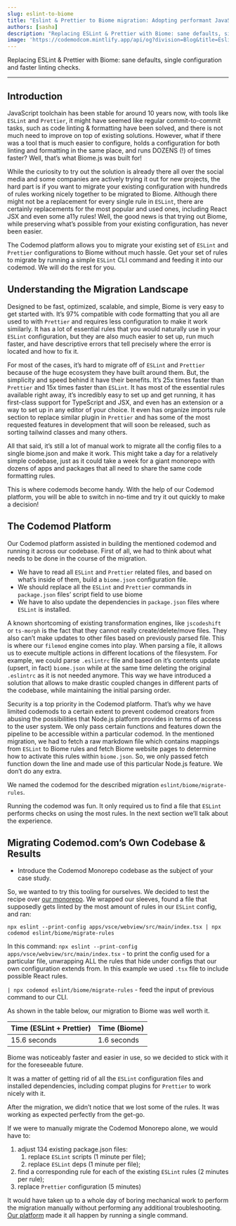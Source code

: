 ```yaml
---
slug: eslint-to-biome
title: "Eslint & Prettier to Biome migration: Adopting performant JavaScript language toolchain"
authors: [sasha]
description: "Replacing ESLint & Prettier with Biome: sane defaults, single configuration and faster linting checks."
image: 'https://codemodcom.mintlify.app/api/og?division=Blog&title=Eslint%20to%20Biome%20Migration&logoLight=https%3A%2F%2Fmintlify.s3-us-west-1.amazonaws.com%2Fcodemodcom%2Flogo%2Fcodemod-logo-light.svg&logoDark=https%3A%2F%2Fmintlify.s3-us-west-1.amazonaws.com%2Fcodemodcom%2Flogo%2Fcodemod-logo-dark.svg&primaryColor=%230B151E&lightColor=%23D6FF62&darkColor=%230B151E'
---
```


<head>
  <meta property="og:site_name" content="Codemod.com" />
  <meta content="@codemod" name="twitter:site"/>
  <meta content="summary_large_image" name="twitter:card"/>
</head>

Replacing ESLint & Prettier with Biome: sane defaults, single configuration and faster linting checks.

<!--truncate-->

---

## Introduction

JavaScript toolchain has been stable for around 10 years now, with tools like `ESLint` and `Prettier`, it might have seemed like regular commit-to-commit tasks, such as code linting & formatting have been solved, and there is not much need to improve on top of existing solutions. However, what if there was a tool that is much easier to configure, holds a configuration for both linting and formatting in the same place, and runs DOZENS (!) of times faster? Well, that’s what Biome.js was built for!

While the curiosity to try out the solution is already there all over the social media and some companies are actively trying it out for new projects, the hard part is if you want to migrate your existing configuration with hundreds of rules working nicely together to be migrated to Biome. Although there might not be a replacement for every single rule in `ESLint`, there are certainly replacements for the most popular and used ones, including React JSX and even some a11y rules! Well, the good news is that trying out Biome, while preserving what’s possible from your existing configuration, has never been easier.

The Codemod platform allows you to migrate your existing set of `ESLint` and `Prettier` configurations to Biome without much hassle. Get your set of rules to migrate by running a simple `ESLint` CLI command and feeding it into our codemod. We will do the rest for you.

## Understanding the Migration Landscape

Designed to be fast, optimized, scalable, and simple, Biome is very easy to get started with. It’s 97% compatible with code formatting that you all are used to with `Prettier` and requires less configuration to make it work similarly. It has a lot of essential rules that you would naturally use in your `ESLint` configuration, but they are also much easier to set up, run much faster, and have descriptive errors that tell precisely where the error is located and how to fix it.

For most of the cases, it’s hard to migrate off of `ESLint` and `Prettier` because of the huge ecosystem they have built around them. But, the simplicity and speed behind it have their benefits. It’s 25x times faster than `Prettier` and 15x times faster than `ESLint`. It has most of the essential rules available right away, it’s incredibly easy to set up and get running, it has first-class support for TypeScript and JSX, and even has an extension or a way to set up in any editor of your choice. It even has organize imports rule section to replace similar plugin in `Prettier` and has some of the most requested features in development that will soon be released, such as sorting tailwind classes and many others.

All that said, it’s still a lot of manual work to migrate all the config files to a single biome.json and make it work. This might take a day for a relatively simple codebase, just as it could take a week for a giant monorepo with dozens of apps and packages that all need to share the same code formatting rules.

This is where codemods become handy. With the help of our Codemod platform, you will be able to switch in no-time and try it out quickly to make a decision!

## The Codemod Platform

Our Codemod platform assisted in building the mentioned codemod and running it across our codebase. First of all, we had to think about what needs to be done in the course of the migration.

- We have to read all `ESLint` and `Prettier` related files, and based on what’s inside of them, build a `biome.json` configuration file.
- We should replace all the `ESLint` and `Prettier` commands in `package.json` files’ script field to use biome
- We have to also update the dependencies in `package.json` files where `ESLint` is installed.

A known shortcoming of existing transformation engines, like `jscodeshift` or `ts-morph` is the fact that they cannot really create/delete/move files. They also can’t make updates to other files based on previously parsed file. This is where our `filemod` engine comes into play. When parsing a file, it allows us to execute multiple actions in different locations of the filesystem. For example, we could parse `.eslintrc` file and based on it’s contents update (upsert, in fact) `biome.json` while at the same time deleting the original `.eslintrc` as it is not needed anymore. This way we have introduced a solution that allows to make drastic coupled changes in different parts of the codebase, while maintaining the initial parsing order.

Security is a top priority in the Codemod platform. That’s why we have limited codemods to a certain extent to prevent codemod creators from abusing the possibilities that Node.js platform provides in terms of access to the user system. We only pass certain functions and features down the pipeline to be accessible within a particular codemod. In the mentioned migration, we had to fetch a raw markdown file which contains mappings from `ESLint` to Biome rules and fetch Biome website pages to determine how to activate this rules within `biome.json`. So, we only passed fetch function down the line and made use of this particular Node.js feature. We don’t do any extra.

We named the codemod for the described migration `eslint/biome/migrate-rules`.

Running the codemod was fun. It only required us to find a file that `ESLint` performs checks on using the most rules. In the next section we’ll talk about the experience.

## Migrating Codemod.com’s Own Codebase & Results

- Introduce the Codemod Monorepo codebase as the subject of your case study.

So, we wanted to try this tooling for ourselves. We decided to test the recipe over [our monorepo](https://github.com/codemod-com/codemod). We wrapped our sleeves, found a file that supposedly gets linted by the most amount of rules in our `ESLint` config, and ran:

`npx eslint --print-config apps/vsce/webview/src/main/index.tsx | npx codemod eslint/biome/migrate-rules`

In this command:
`npx eslint --print-config apps/vsce/webview/src/main/index.tsx` - to print the config used for a particular file, unwrapping ALL the rules that hide under configs that our own configuration extends from. In this example we used `.tsx` file to include possible React rules.

`| npx codemod eslint/biome/migrate-rules`  - feed the input of previous command to our CLI.

As shown in the table below, our migration to Biome was well worth it.

| Time (ESLint + Prettier) | Time (Biome) |
| --- | --- |
| 15.6 seconds | 1.6 seconds |

Biome was noticeably faster and easier in use, so we decided to stick with it for the foreseeable future.

It was a matter of getting rid of all the `ESLint` configuration files and installed dependencies, including compat plugins for `Prettier` to work nicely with it.

After the migration, we didn’t notice that we lost some of the rules. It was working as expected perfectly from the get-go.

If we were to manually migrate the Codemod Monorepo alone, we would have to:

1. adjust 134 existing package.json files:
    1. replace `ESLint` scripts (1 minute per file);
    2. replace `ESLint` deps (1 minute per file);
2. find a corresponding rule for each of the existing `ESLint` rules (2 minutes per rule);
3. replace `Prettier` configuration (5 minutes)

It would have taken up to a whole day of boring mechanical work to perform the migration manually without performing any additional troubleshooting. [Our platform](https://codemod.com) made it all happen by running a single command.